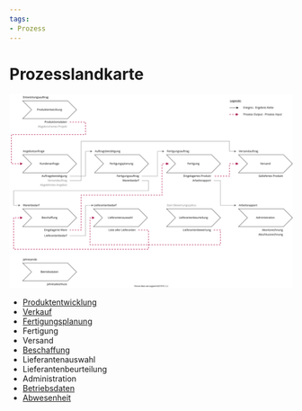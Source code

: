 ```yaml
---
tags:
- Prozess
---
```

# Prozesslandkarte

![Prozesslandkarte](assets/Prozesslandkarte.svg)

- [Produktentwicklung](Prozess-Produktentwicklung.md)
- [Verkauf](Prozess-Verkauf.md)
- [Fertigungsplanung](Prozess-Fertigungsplanung.md)
- Fertigung
- Versand
- [Beschaffung](Prozess-Beschaffung.md)
- Lieferantenauswahl
- Lieferantenbeurteilung
- Administration
- [Betriebsdaten](Prozess-Betriebsdaten.md)
- [Abwesenheit](Prozess-Abwesenheit.md)
